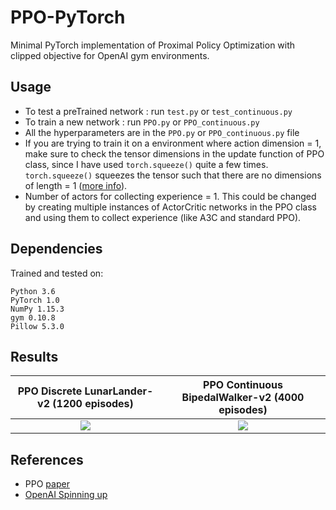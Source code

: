 # PPO-PyTorch
Minimal PyTorch implementation of Proximal Policy Optimization with clipped objective for OpenAI gym environments.

## Usage

- To test a preTrained network : run `test.py` or `test_continuous.py`
- To train a new network : run `PPO.py` or `PPO_continuous.py`
- All the hyperparameters are in the `PPO.py` or `PPO_continuous.py` file
- If you are trying to train it on a environment where action dimension = 1, make sure to check the tensor dimensions in the update function of PPO class, since I have used `torch.squeeze()` quite a few times. `torch.squeeze()` squeezes the tensor such that there are no dimensions of length = 1 ([more info](https://pytorch.org/docs/stable/torch.html?highlight=torch%20squeeze#torch.squeeze)).
- Number of actors for collecting experience = 1. This could be changed by creating multiple instances of ActorCritic networks in the PPO class and using them to collect experience (like A3C and standard PPO).

## Dependencies
Trained and tested on:
```
Python 3.6
PyTorch 1.0
NumPy 1.15.3
gym 0.10.8
Pillow 5.3.0
```

## Results

PPO Discrete LunarLander-v2 (1200 episodes)           |  PPO Continuous BipedalWalker-v2 (4000 episodes)
:-------------------------:|:-------------------------:
![](https://github.com/nikhilbarhate99/PPO-PyTorch/blob/master/gif/PPO_LunarLander-v2.gif) |  ![](https://github.com/nikhilbarhate99/PPO-PyTorch/blob/master/gif/PPO_BipedalWalker-v2.gif)


## References

- PPO [paper](https://arxiv.org/abs/1707.06347)
- [OpenAI Spinning up](https://spinningup.openai.com/en/latest/)
